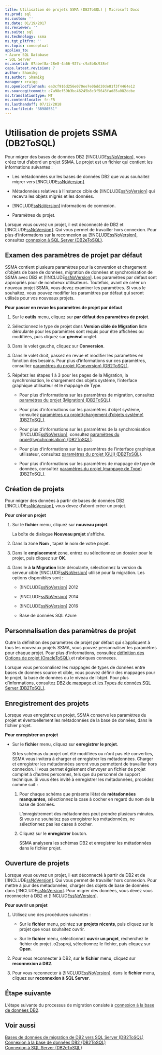 ```yaml
---
title: Utilisation de projets SSMA (DB2ToSQL) | Microsoft Docs
ms.prod: sql
ms.custom: ''
ms.date: 01/19/2017
ms.reviewer: ''
ms.suite: sql
ms.technology: ssma
ms.tgt_pltfrm: ''
ms.topic: conceptual
applies_to:
- Azure SQL Database
- SQL Server
ms.assetid: 07abef8a-28e8-4a66-927c-c9a5b8c938ef
caps.latest.revision: 7
author: Shamikg
ms.author: Shamikg
manager: craigg
ms.openlocfilehash: ea3cf916d256e070ee7e0bdd20de81f3f4464e12
ms.sourcegitcommit: c7a98ef59b3bc46245b8c3f5643fad85a082debe
ms.translationtype: MT
ms.contentlocale: fr-FR
ms.lasthandoff: 07/12/2018
ms.locfileid: "38980551"
---
```

# <a name="working-with-ssma-projects-db2tosql"></a>Utilisation de projets SSMA (DB2ToSQL)
Pour migrer des bases de données DB2 [!INCLUDE[ssNoVersion](../../includes/ssnoversion_md.md)], vous créez tout d’abord un projet SSMA. Le projet est un fichier qui contient les informations suivantes :  
  
-   Les métadonnées sur les bases de données DB2 que vous souhaitez migrer vers [!INCLUDE[ssNoVersion](../../includes/ssnoversion_md.md)].  
  
-   Métadonnées relatives à l’instance cible de [!INCLUDE[ssNoVersion](../../includes/ssnoversion_md.md)] qui recevra les objets migrés et les données.  
  
-   [!INCLUDE[ssNoVersion](../../includes/ssnoversion_md.md)] informations de connexion.  
  
-   Paramètres du projet.  
  
Lorsque vous ouvrez un projet, il est déconnecté de DB2 et [!INCLUDE[ssNoVersion](../../includes/ssnoversion_md.md)]. Qui vous permet de travailler hors connexion. Pour plus d’informations sur la reconnexion au [!INCLUDE[ssNoVersion](../../includes/ssnoversion_md.md)], consultez [connexion à SQL Server &#40;DB2eToSQL&#41;](../../ssma/db2/connecting-to-sql-server-db2etosql.md).  
  
## <a name="reviewing-default-project-settings"></a>Examen des paramètres de projet par défaut  
SSMA contient plusieurs paramètres pour la conversion et chargement d’objets de base de données, migration de données et synchronisation de SSMA avec DB2 et [!INCLUDE[ssNoVersion](../../includes/ssnoversion_md.md)]. Les paramètres par défaut sont appropriés pour de nombreux utilisateurs. Toutefois, avant de créer un nouveau projet SSMA, vous devez examiner les paramètres. Si vous le souhaitez, vous pouvez modifier les paramètres par défaut qui seront utilisés pour vos nouveaux projets.  
  
**Pour passer en revue les paramètres de projet par défaut**  
  
1.  Sur le **outils** menu, cliquez sur **par défaut des paramètres de projet**.  
  
2.  Sélectionnez le type de projet dans **Version cible de Migration** liste déroulante pour les paramètres sont requis pour être affichées ou modifiées, puis cliquez sur **général** onglet.  
  
3.  Dans le volet gauche, cliquez sur **Conversion**.  
  
4.  Dans le volet droit, passez en revue et modifier les paramètres en fonction des besoins. Pour plus d’informations sur ces paramètres, consultez [paramètres du projet &#40;Conversion&#41; &#40;DB2ToSQL&#41;](../../ssma/db2/project-settings-conversion-db2tosql.md).  
  
5.  Répétez les étapes 1 à 3 pour les pages de la Migration, la synchronisation, le chargement des objets système, l’interface graphique utilisateur et le mappage de Type.  
  
    -   Pour plus d’informations sur les paramètres de migration, consultez [paramètres du projet &#40;Migration&#41; &#40;DB2ToSQL&#41;](../../ssma/db2/project-settings-migration-db2tosql.md).  
  
    -   Pour plus d’informations sur les paramètres d’objet système, consultez [paramètres du projet&#40;chargement d’objets système&#41; &#40;DB2ToSQL&#41;](../../ssma/db2/project-settings-loading-system-objects-db2tosql.md).  
  
    -   Pour plus d’informations sur les paramètres de la synchronisation [!INCLUDE[ssNoVersion](../../includes/ssnoversion_md.md)], consultez [paramètres du projet&#40;synchronisation&#41; &#40;DB2ToSQL&#41;](../../ssma/db2/project-settings-synchronization-db2tosql.md).  
  
    -   Pour plus d’informations sur les paramètres de l’interface graphique utilisateur, consultez [paramètres du projet &#40;GUI&#41; &#40;DB2ToSQL&#41;](../../ssma/db2/project-settings-gui-db2tosql.md).  
  
    -   Pour plus d’informations sur les paramètres de mappage de type de données, consultez [paramètres du projet &#40;mappage de Type&#41; &#40;DB2ToSQL&#41;](../../ssma/db2/project-settings-type-mapping-db2tosql.md).  
  
## <a name="creating-new-projects"></a>Création de projets  
Pour migrer des données à partir de bases de données DB2 [!INCLUDE[ssNoVersion](../../includes/ssnoversion_md.md)], vous devez d’abord créer un projet.  
  
**Pour créer un projet**  
  
1.  Sur le **fichier** menu, cliquez sur **nouveau projet**.  
  
    La boîte de dialogue **Nouveau projet** s'affiche.  
  
2.  Dans la zone **Nom** , tapez le nom de votre projet.  
  
3.  Dans le **emplacement** zone, entrez ou sélectionnez un dossier pour le projet, puis cliquez sur **OK**.  
  
4.  Dans le **à la Migration** liste déroulante, sélectionnez la version du serveur cible [!INCLUDE[ssNoVersion](../../includes/ssnoversion_md.md)] utilisé pour la migration. Les options disponibles sont :  
  
    -   [!INCLUDE[ssNoVersion](../../includes/ssnoversion_md.md)] 2012  
  
    -   [!INCLUDE[ssNoVersion](../../includes/ssnoversion_md.md)] 2014  
  
    -   [!INCLUDE[ssNoVersion](../../includes/ssnoversion_md.md)] 2016  
  
    -   Base de données SQL Azure  
  
## <a name="customizing-project-settings"></a>Personnalisation des paramètres de projet  
Outre la définition des paramètres de projet par défaut qui s’appliquent à tous les nouveaux projets SSMA, vous pouvez personnaliser les paramètres pour chaque projet. Pour plus d’informations, consultez [définition des Options de projet &#40;OracleToSQL&#41; ](../../ssma/oracle/setting-project-options-oracletosql.md) et rubriques connexes.  
  
Lorsque vous personnalisez les mappages de types de données entre bases de données source et cible, vous pouvez définir des mappages pour le projet, la base de données ou le niveau de l’objet. Pour plus d’informations, consultez [DB2 de mappage et les Types de données SQL Server &#40;DB2ToSQL&#41;](../../ssma/db2/mapping-db2-and-sql-server-data-types-db2tosql.md).  
  
## <a name="saving-projects"></a>Enregistrement des projets  
Lorsque vous enregistrez un projet, SSMA conserve les paramètres du projet et éventuellement les métadonnées de la base de données, dans le fichier projet.  
  
**Pour enregistrer un projet**  
  
-   Sur le **fichier** menu, cliquez sur **enregistrer le projet**.  
  
    Si les schémas du projet ont été modifiées ou n’ont pas été converties, SSMA vous invitera à charger et enregistrer les métadonnées. Charger et enregistrer les métadonnées seront vous permettent de travailler hors connexion. Il vous permet également d’envoyer un fichier de projet complet à d’autres personnes, tels que du personnel de support technique. Si vous êtes invité à enregistrer les métadonnées, procédez comme suit :  
  
    1.  Pour chaque schéma que présente l’état de **métadonnées manquantes**, sélectionnez la case à cocher en regard du nom de la base de données.  
  
        L’enregistrement des métadonnées peut prendre plusieurs minutes. Si vous ne souhaitez pas enregistrer les métadonnées, ne sélectionnez pas les cases à cocher.  
  
    2.  Cliquez sur le **enregistrer** bouton.  
  
        SSMA analysera les schémas DB2 et enregistrer les métadonnées dans le fichier projet.  
  
## <a name="opening-projects"></a>Ouverture de projets  
Lorsque vous ouvrez un projet, il est déconnecté à partir de DB2 et de [!INCLUDE[ssNoVersion](../../includes/ssnoversion_md.md)]. Qui vous permet de travailler hors connexion. Pour mettre à jour des métadonnées, charger des objets de base de données dans [!INCLUDE[ssNoVersion](../../includes/ssnoversion_md.md)]. Pour migrer des données, vous devez vous reconnecter à DB2 et [!INCLUDE[ssNoVersion](../../includes/ssnoversion_md.md)].  
  
**Pour ouvrir un projet**  
  
1.  Utilisez une des procédures suivantes :  
  
    -   Sur le **fichier** menu, pointez sur **projets récents**, puis cliquez sur le projet que vous souhaitez ouvrir.  
  
    -   Sur le **fichier** menu, sélectionnez **ouvrir un projet**, recherchez le fichier de projet .o2ssproj, sélectionnez le fichier, puis cliquez sur **Open**.  
  
2.  Pour vous reconnecter à DB2, sur le **fichier** menu, cliquez sur **reconnexion à DB2**.  
  
3.  Pour vous reconnecter à [!INCLUDE[ssNoVersion](../../includes/ssnoversion_md.md)], dans le **fichier** menu, cliquez sur **reconnexion à SQL Server**.  
  
## <a name="next-step"></a>Étape suivante  
L’étape suivante du processus de migration consiste à [connexion à la base de données DB2](http://msdn.microsoft.com/5eb5801d-f0c3-4127-97c0-0b1ef49f4844).  
  
## <a name="see-also"></a>Voir aussi  
[Bases de données de migration de DB2 vers SQL Server &#40;DB2ToSQL&#41;](../../ssma/db2/migrating-db2-databases-to-sql-server-db2tosql.md)  
[Connexion à la base de données DB2 &#40;DB2ToSQL&#41;](../../ssma/db2/connecting-to-db2-database-db2tosql.md)  
[Connexion à SQL Server &#40;DB2eToSQL&#41;](../../ssma/db2/connecting-to-sql-server-db2etosql.md)  
  
